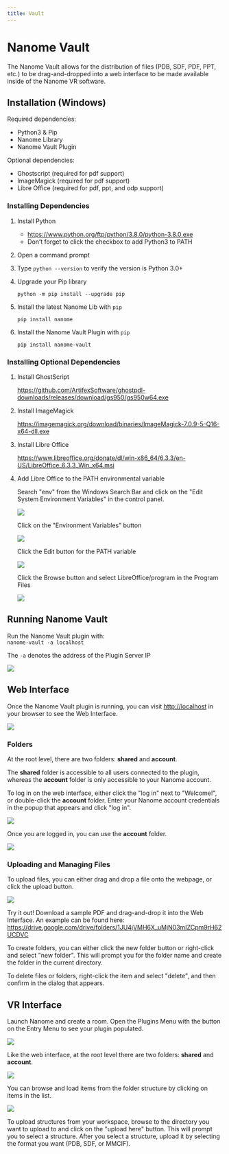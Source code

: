 ```yaml
---
title: Vault
---
```


# Nanome Vault

The Nanome Vault allows for the distribution of files (PDB, SDF, PDF, PPT, etc.) to be drag-and-dropped into a web interface to be made available inside of the Nanome VR software.

## Installation (Windows)

Required dependencies:

- Python3 & Pip
- Nanome Library
- Nanome Vault Plugin

Optional dependencies:

- Ghostscript (required for pdf support)
- ImageMagick (required for pdf support)
- Libre Office (required for pdf, ppt, and odp support)

### Installing Dependencies

1. Install Python

   - <https://www.python.org/ftp/python/3.8.0/python-3.8.0.exe>
   - Don’t forget to click the checkbox to add Python3 to PATH

2. Open a command prompt

3. Type `python --version` to verify the version is Python 3.0+

4. Upgrade your Pip library

   `python -m pip install --upgrade pip`

5. Install the latest Nanome Lib with `pip`

   `pip install nanome`

6. Install the Nanome Vault Plugin with `pip`

   `pip install nanome-vault`

### Installing Optional Dependencies

<toggle-section>

1. Install GhostScript

   <https://github.com/ArtifexSoftware/ghostpdl-downloads/releases/download/gs950/gs950w64.exe>

2. Install ImageMagick

   <https://imagemagick.org/download/binaries/ImageMagick-7.0.9-5-Q16-x64-dll.exe>

3. Install Libre Office

   <https://www.libreoffice.org/donate/dl/win-x86_64/6.3.3/en-US/LibreOffice_6.3.3_Win_x64.msi>

4. Add Libre Office to the PATH environmental variable

   Search "env" from the Windows Search Bar and click on the "Edit System Environment Variables" in the control panel.

   ![](/assets/plugins-page/search_env.png)

   Click on the "Environment Variables" button

   ![](/assets/plugins-page/find_env.png)

   Click the Edit button for the PATH variable

   ![](/assets/plugins-page/edit_path.png)

   Click the Browse button and select LibreOffice/program in the Program Files

   ![](/assets/plugins-page/browse_path.png)

</toggle-section>

## Running Nanome Vault

Run the Nanome Vault plugin with:\
`nanome-vault -a localhost`

The `-a` denotes the address of the Plugin Server IP

![](/assets/plugins-page/running_plugin.png)

## Web Interface

Once the Nanome Vault plugin is running, you can visit <http://localhost> in your browser to see the Web Interface.

![](/assets/plugins-page/nanome-vault/web.png)

### Folders

At the root level, there are two folders: **shared** and **account**.

The **shared** folder is accessible to all users connected to the plugin, whereas the **account** folder is only accessible to your Nanome account.

To log in on the web interface, either click the "log in" next to "Welcome!", or double-click the **account** folder. Enter your Nanome account credentials in the popup that appears and click "log in".

![](/assets/plugins-page/nanome-vault/web-login.png)

Once you are logged in, you can use the **account** folder.

![](/assets/plugins-page/nanome-vault/web-account.png)

### Uploading and Managing Files

To upload files, you can either drag and drop a file onto the webpage, or click the upload button.

![](/assets/plugins-page/nanome-vault/web-upload.png)

Try it out! Download a sample PDF and drag-and-drop it into the Web Interface. An example can be found here:\
<https://drive.google.com/drive/folders/1JU4jVMH6X_uMjN03mIZCpm9rH62UCDVC>

To create folders, you can either click the new folder button or right-click and select "new folder". This will prompt you for the folder name and create the folder in the current directory.

To delete files or folders, right-click the item and select "delete", and then confirm in the dialog that appears.

## VR Interface

Launch Nanome and create a room. Open the Plugins Menu with the button on the Entry Menu to see your plugin populated.

![](/assets/plugins-page/nanome-vault/plugin-list.png)

Like the web interface, at the root level there are two folders: **shared** and **account**.

![](/assets/plugins-page/nanome-vault/plugin.png)

You can browse and load items from the folder structure by clicking on items in the list.

![](/assets/plugins-page/nanome-vault/plugin-shared.png)

To upload structures from your workspace, browse to the directory you want to upload to and click on the "upload here" button. This will prompt you to select a structure. After you select a structure, upload it by selecting the format you want (PDB, SDF, or MMCIF).

